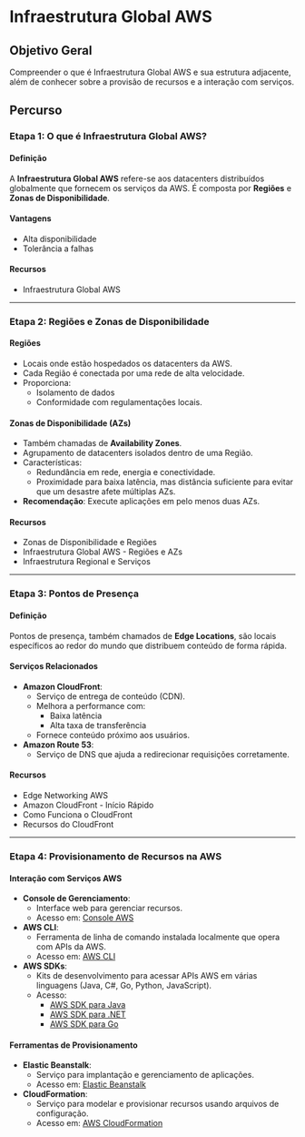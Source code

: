 # Infraestrutura Global AWS

## Objetivo Geral

Compreender o que é Infraestrutura Global AWS e sua estrutura adjacente, além de conhecer sobre a provisão de recursos e a interação com serviços.

## Percurso

### Etapa 1: O que é Infraestrutura Global AWS?

#### Definição

A **Infraestrutura Global AWS** refere-se aos datacenters distribuídos globalmente que fornecem os serviços da AWS. É composta por **Regiões** e **Zonas de Disponibilidade**.

#### Vantagens

- Alta disponibilidade
- Tolerância a falhas

#### Recursos

- Infraestrutura Global AWS

---

### Etapa 2: Regiões e Zonas de Disponibilidade

#### Regiões

- Locais onde estão hospedados os datacenters da AWS.
- Cada Região é conectada por uma rede de alta velocidade.
- Proporciona:
  - Isolamento de dados
  - Conformidade com regulamentações locais.

#### Zonas de Disponibilidade (AZs)

- Também chamadas de **Availability Zones**.
- Agrupamento de datacenters isolados dentro de uma Região.
- Características:
  - Redundância em rede, energia e conectividade.
  - Proximidade para baixa latência, mas distância suficiente para evitar que um desastre afete múltiplas AZs.
- **Recomendação**: Execute aplicações em pelo menos duas AZs.

#### Recursos

- Zonas de Disponibilidade e Regiões
- Infraestrutura Global AWS - Regiões e AZs
- Infraestrutura Regional e Serviços

---

### Etapa 3: Pontos de Presença

#### Definição

Pontos de presença, também chamados de **Edge Locations**, são locais específicos ao redor do mundo que distribuem conteúdo de forma rápida.

#### Serviços Relacionados

- **Amazon CloudFront**:
  - Serviço de entrega de conteúdo (CDN).
  - Melhora a performance com:
    - Baixa latência
    - Alta taxa de transferência
  - Fornece conteúdo próximo aos usuários.
- **Amazon Route 53**:
  - Serviço de DNS que ajuda a redirecionar requisições corretamente.

#### Recursos

- Edge Networking AWS
- Amazon CloudFront - Início Rápido
- Como Funciona o CloudFront
- Recursos do CloudFront

---

### Etapa 4: Provisionamento de Recursos na AWS

#### Interação com Serviços AWS

- **Console de Gerenciamento**:
  - Interface web para gerenciar recursos.
  - Acesso em: [Console AWS](https://aws.amazon.com/console/)
- **AWS CLI**:
  - Ferramenta de linha de comando instalada localmente que opera com APIs da AWS.
  - Acesso em: [AWS CLI](https://aws.amazon.com/cli/)
- **AWS SDKs**:
  - Kits de desenvolvimento para acessar APIs AWS em várias linguagens (Java, C#, Go, Python, JavaScript).
  - Acesso:
    - [AWS SDK para Java](https://aws.amazon.com/sdk-for-java/)
    - [AWS SDK para .NET](https://aws.amazon.com/sdk-for-net/)
    - [AWS SDK para Go](https://aws.amazon.com/sdk-for-go/)

#### Ferramentas de Provisionamento

- **Elastic Beanstalk**:
  - Serviço para implantação e gerenciamento de aplicações.
  - Acesso em: [Elastic Beanstalk](https://aws.amazon.com/elasticbeanstalk/)
- **CloudFormation**:
  - Serviço para modelar e provisionar recursos usando arquivos de configuração.
  - Acesso em: [AWS CloudFormation](https://aws.amazon.com/cloudformation/)
